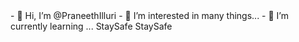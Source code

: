 <SSH>
-  👋 Hi, I’m @PraneethIlluri
- 👀 I’m interested in many things...
- 🌱 I’m currently learning ...
<HTTPS>StaySafe</HTTPS>
</SSH>
<HTTPS>
 StaySafe
</HTTPS>
